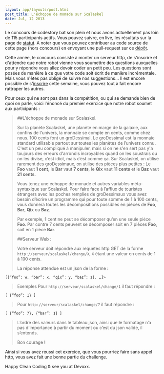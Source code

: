 ```yaml
---
layout: app/layouts/post.html
post_title: L'échoppe de monade sur Scalaskel
date: Jul, 12 2013
---
```


Le concours de codestory bat son plein et nous avons actuellement pas loin de 115 participants actifs.
Vous pouvez suivre, en live, les résultats sur la page de [statut](http://status.code-story.net/). A noter que vous pouvez contribuer au code source de cette page (hors concours) en envoyant une pull-request sur ce [dépôt](https://github.com/dgageot/code-story-status).

Cette année, le concours consiste à monter un serveur http, de s'inscrire et d'attendre que notre robot vienne vous soumettre des questions auxquelles pour y répondre vous allez devoir coder un petit peu. Les questions sont posées de manière à ce que votre code soit écrit de manière incrémentale. Mais vous n'êtes pas obligé de suivre nos suggestions... Il est encore possible de s'[inscrire](https://docs.google.com/a/xebia.fr/spreadsheet/viewform?formkey=dDdHc3N2V2R1bHRMZHFmOGk3SWZKTmc6MQ#gid=0) cette semaine, vous pouvez tout à fait encore rattraper les autres.

Pour ceux qui ne sont pas dans la compétition, ou qui se demande bien de quoi on parle, voici l'énoncé du premier exercice que notre robot soumet aux participants :

>
> ##L’échoppe de monade sur Scalaskel.
>
> Sur la planète Scalaskel, une planète en marge de la galaxie, aux confins de l'univers, la monnaie se compte en cents, comme chez nous. 100 cents font un groDessimal. Le groDessimal est la monnaie standard utilisable partout sur toutes les planètes de l’univers connu. C'est un peu compliqué à manipuler, mais si on ne s'en sert pas y'a toujours des erreurs d'arrondis incroyables quand on les soustrais ou on les divise, c’est idiot, mais c’est comme ça.  Sur Scalaskel, on utilise rarement des groDessimaux, on utilise des pièces plus petites : Le **Foo** vaut **1 cent**, le **Bar** vaut **7 cents**, le **Qix** vaut **11 cents** et le **Baz** vaut **21 cents**.
>
> Vous tenez une échoppe de monade et autres variables méta-syntaxique sur Scalaskel. Pour faire face à l’afflux de touristes étrangers avec les poches remplies de groDessimaux vous avez besoin d’écrire un programme qui pour toute somme de 1 à 100 cents, vous donnera toutes les décompositions possibles en pièces de **Foo**, **Bar**, **Qix** ou **Baz**.
>
>Par exemple, 1 cent ne peut se décomposer qu’en une seule pièce **Foo**.
>Par contre 7 cents peuvent se décomposer soit en 7 pièces **Foo**, soit en 1 pièce **Bar**.
>
>##Serveur Web :
>
>Votre serveur doit répondre aux requetes http GET de la forme `http://serveur/scalaskel/change/X`, `X` étant une valeur en cents de 1 à 100 cents.
>
>La réponse attendue est un json de la forme :
>
	[{“foo”: w, “bar”: x, “qix”: y, “baz”: z}, …]>
>
>Exemples
>Pour `http://serveur/scalaskel/change/1` il faut répondre :
>
	[ {“foo”: 1} ]
>
>Pour `http://serveur/scalaskel/change/7` il faut répondre :
>
	[ {“foo”: 7}, {“bar”: 1} ]
>
>
>L’ordre des valeurs dans le tableau json, ainsi que le formatage n’a pas d’importance à partir du moment ou c’est du json valide, il s’entends.
>
>Bon courage !
>

Ainsi si vous avez reussi cet exercice, que vous pourriez faire sans appel http, vous avez fait une bonne partie du challenge.

Happy Clean Coding & see you at Devoxx.
